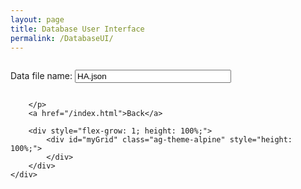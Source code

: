 ```yaml
---
layout: page
title: Database User Interface
permalink: /DatabaseUI/
---
```


    
<body>
      <div style="height: 100%; display: flex; flex-direction: column;">
        <p>
            Data file name:
            <input id="dataFileName" type="text" value="HA.json" style="width: 250px;" />

        </p>
        <a href="/index.html">Back</a>

        <div style="flex-grow: 1; height: 100%;">
            <div id="myGrid" class="ag-theme-alpine" style="height: 100%;">
            </div>
        </div>
    </div>

</body>


